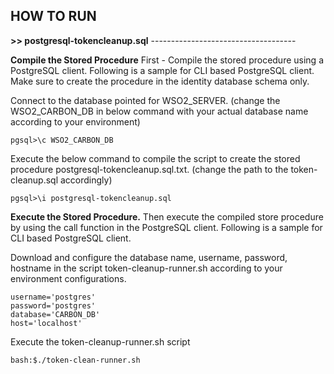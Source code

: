 ## **HOW TO RUN**

**>> postgresql-tokencleanup.sql**
\------------------------------------


**Compile the Stored Procedure**
First - Compile the stored procedure using a PostgreSQL client. Following is a sample for CLI based PostgreSQL client.
Make sure to create the procedure in the identity database schema only.

Connect to the database pointed for WSO2_SERVER. (change the WSO2_CARBON_DB in below command with your actual database name according to your environment) 
```
pgsql>\c WSO2_CARBON_DB
```
Execute the below command to compile the script to create the stored procedure postgresql-tokencleanup.sql.txt. (change the path to the token-cleanup.sql accordingly)
```
pgsql>\i postgresql-tokencleanup.sql
```

**Execute the Stored Procedure.**
Then execute the compiled store procedure by using the call function in the PostgreSQL client. Following is a sample for CLI based PostgreSQL client.

Download and configure the database name, username, password, hostname in the script token-cleanup-runner.sh according to your environment configurations.
```
username='postgres'
password='postgres'
database='CARBON_DB'
host='localhost'
```

Execute the token-cleanup-runner.sh script
```
bash:$./token-clean-runner.sh
```